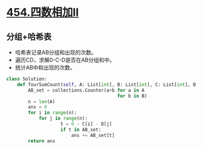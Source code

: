 # [454.四数相加II](https://leetcode-cn.com/problems/4sum-ii/)

## 分组+哈希表
+ 哈希表记录AB分组和出现的次数。
+ 遍历CD，求解0-C-D是否在AB分组和中。
+ 统计AB中和出现的次数。

``` python
class Solution:
    def fourSumCount(self, A: List[int], B: List[int], C: List[int], D: List[int]) -> int:
        AB_set = collections.Counter(a+b for a in A
                                         for b in B)
        n = len(A)
        ans = 0
        for i in range(n):
            for j in range(n):
                    t = 0 - C[i] - D[j]
                    if t in AB_set:
                        ans += AB_set[t]
        return ans
```